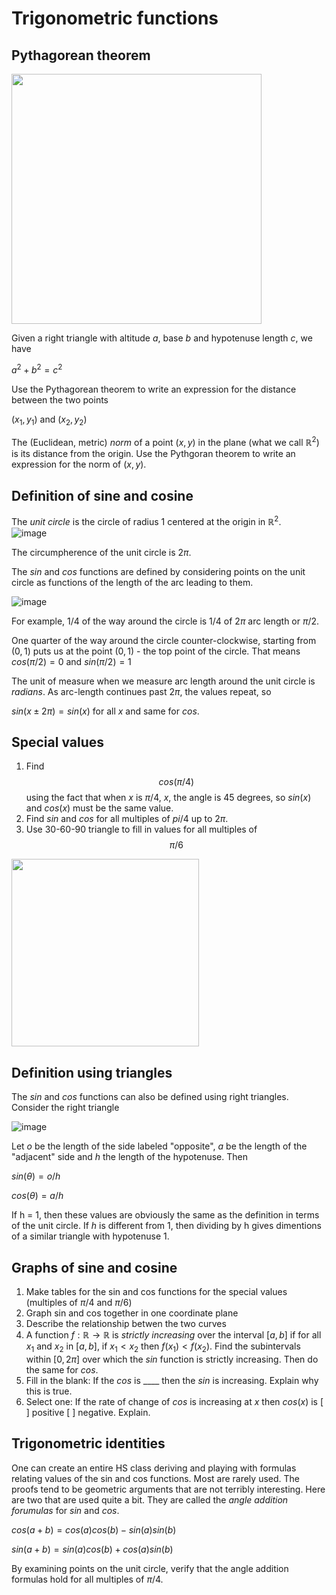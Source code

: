 # Trigonometric functions
## Pythagorean theorem

<img src=https://miro.medium.com/v2/resize:fit:923/1*SsN2DG__Z5DyOI0uf7hbwQ.png width=400>

Given a right triangle with altitude $a$, base $b$ and hypotenuse length $c$, we have

$a^2 + b^2 = c^2$

Use the Pythagorean theorem to write an expression for the distance between the two points

$(x_1, y_1)$ and $(x_2,y_2)$

The (Euclidean, metric) *norm* of a point $(x, y)$ in the plane (what we call $\mathbb{R}^2$) is its distance from the origin.
Use the Pythgoran theorem to write an expression for the norm of $(x,y)$.

## Definition of sine and cosine
The *unit circle* is the circle of radius $1$ centered at the origin in $\mathbb{R}^2$.  
![image](https://www.mathsisfun.com/geometry/images/unit-circle.svg)

The circumpherence of the unit circle is $2\pi$. 

The $sin$ and $cos$ functions are defined by considering points on the unit circle as functions of the length of the arc leading to them.

![image](https://d18l82el6cdm1i.cloudfront.net/uploads/hZzzziI3DV-sin-cos01.gif)

For example, $1/4$ of the way around the circle is $1/4$ of $2\pi$ arc length or $\pi/2$. 

One quarter of the way around the circle counter-clockwise, starting from $(0,1)$ puts us at the point $(0, 1)$ - the top point of the circle.
That means $cos(\pi/2) = 0$ and $sin(\pi/2) = 1$  

The unit of measure when we measure arc length around the unit circle is *radians*.  As arc-length continues past $2\pi$, the values repeat, so

$sin(x \pm 2\pi) = sin(x)$ for all $x$ and same for $cos$. 

## Special values
 1. Find $$cos(\pi/4)$$ using the fact that when $x$ is $\pi/4$, $x$, the angle is 45 degrees, so $sin(x)$ and $cos(x)$ must be the same value.
 2. Find $sin$ and $cos$ for all multiples of $pi/4$ up to $2\pi$.
 3. Use 30-60-90 triangle to fill in values for all multiples of $$\pi/6$$
 <img src=https://lh4.googleusercontent.com/proxy/FwbSjQ5oGYt4QGbOzSuIOWJ8EX5XGbM45ss6BMCF1TSNTbBcXgT5Lo-Q87bBHYnovSB-9fh9QAuAXVLPBAo8x6h7nkONLoTMVc5Bc-Zbz69j4_oY8vn2L9EQUv-qgHUyAx0 width = 300>

## Definition using triangles
The $sin$ and $cos$ functions can also be defined using right triangles. Consider the right triangle

![image](https://github.com/user-attachments/assets/93e1bc79-481e-4a7b-96e9-14a188fc3f34)

Let $o$ be the length of the side labeled "opposite", $a$ be the length of the "adjacent" side and $h$ the length of the hypotenuse. Then

$sin(\theta) = o / h$

$cos(\theta) = a / h$

If h = 1, then these values are obviously the same as the definition in terms of the unit circle.  If $h$ is different from $1$, then dividing by h gives dimentions of a similar triangle with hypotenuse 1.

## Graphs of sine and cosine
 1. Make tables for the sin and cos functions for the special values (multiples of $\pi/4$ and $\pi/6$)
 2. Graph sin and cos together in one coordinate plane
 3. Describe the relationship betwen the two curves
 4. A function $f : \mathbb{R} \to \mathbb{R}$ is *strictly increasing* over the interval $[a,b]$ if for all $x_1$ and $x_2$ in $[a,b]$, if $x_1 < x_2$ then $f(x_1) < f(x_2)$. Find the subintervals within $[0,2\pi]$ over which the $sin$ function is strictly increasing.  Then do the same for $cos$.
 5. Fill in the blank: If the $cos$ is ____ then the $sin$ is increasing.  Explain why this is true.
 6. Select one: If the rate of change of $cos$ is increasing at $x$ then $cos(x)$ is [ ] positive [ ] negative.  Explain.

## Trigonometric identities
One can create an entire HS class deriving and playing with formulas relating values of the sin and cos functions. Most are rarely used.  The proofs tend to be geometric arguments that are not terribly interesting. Here are two that are used quite a bit. They are called the _angle addition forumulas_ for $sin$ and $cos$.

$cos(a + b) = cos(a) cos(b) - sin(a) sin(b)$

$sin(a + b) = sin(a) cos(b) + cos(a) sin(b)$

By examining points on the unit circle, verify that the angle addition formulas hold for all multiples of $\pi/4$.

